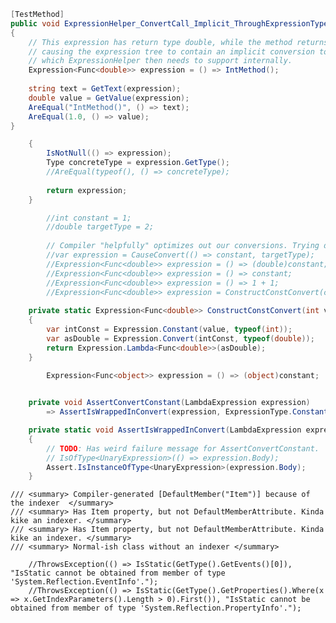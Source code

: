 
```cs
[TestMethod]
public void ExpressionHelper_ConvertCall_Implicit_ThroughExpressionType()
{
    // This expression has return type double, while the method returns int,
    // causing the expression tree to contain an implicit conversion to double,
    // which ExpressionHelper then needs to support internally.
    Expression<Func<double>> expression = () => IntMethod();
    
    string text = GetText(expression);
    double value = GetValue(expression);
    AreEqual("IntMethod()", () => text);
    AreEqual(1.0, () => value);
}

    {
        IsNotNull(() => expression);
        Type concreteType = expression.GetType();
        //AreEqual(typeof(), () => concreteType);
        
        return expression;
    }
```

```cs
        //int constant = 1;
        //double targetType = 2;
        
        // Compiler "helpfully" optimizes out our conversions. Trying different ways to get it to work.
        //var expression = CauseConvert(() => constant, targetType);
        //Expression<Func<double>> expression = () => (double)constant;
        //Expression<Func<double>> expression = () => constant;
        //Expression<Func<double>> expression = () => 1 + 1;
        //Expression<Func<double>> expression = ConstructConstConvert(constant);
    
    private static Expression<Func<double>> ConstructConstConvert(int value)
    {
        var intConst = Expression.Constant(value, typeof(int));
        var asDouble = Expression.Convert(intConst, typeof(double));
        return Expression.Lambda<Func<double>>(asDouble);
    }

        Expression<Func<object>> expression = () => (object)constant;

    
    private void AssertConvertConstant(LambdaExpression expression) 
        => AssertIsWrappedInConvert(expression, ExpressionType.Constant);

    private static void AssertIsWrappedInConvert(LambdaExpression expression, ExpressionType expectedInnerNodeType)
    {
        // TODO: Has weird failure message for AssertConvertConstant.
        // IsOfType<UnaryExpression>(() => expression.Body);
        Assert.IsInstanceOfType<UnaryExpression>(expression.Body);
    }
```

    /// <summary> Compiler-generated [DefaultMember("Item")] because of the indexer  </summary>
    /// <summary> Has Item property, but not DefaultMemberAttribute. Kinda kike an indexer. </summary>
    /// <summary> Has Item property, but not DefaultMemberAttribute. Kinda kike an indexer. </summary>
    /// <summary> Normal-ish class without an indexer </summary>

        //ThrowsException(() => IsStatic(GetType().GetEvents()[0]), "IsStatic cannot be obtained from member of type 'System.Reflection.EventInfo'.");
        //ThrowsException(() => IsStatic(GetType().GetProperties().Where(x => x.GetIndexParameters().Length > 0).First()), "IsStatic cannot be obtained from member of type 'System.Reflection.PropertyInfo'.");
